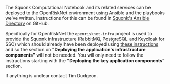 The Squonk Computational Notebook and its related services can be deployed to the OpenRiskNet environment using Ansible
and the playbooks we've written. Instructions for this can be found in
[Squonk's Ansible Directory](https://github.com/InformaticsMatters/squonk/tree/master/openshift/ansible) on GitHub.

Specifically for OpenRiskNet the `openrisknet-infra` project is used to provide the Squonk infrastructure (RabbitMQ, 
PostgreSQL and Keycloak for SSO) which should already have been deployed using 
[these instructions](../openrisknet-infra) and so the section on
**"Deploying the application's infrastructure components"** will not be needed.
You will only need to follow the instructions starting with the
**"Deploying the key application components"** section.

If anything is unclear contact Tim Dudgeon.
